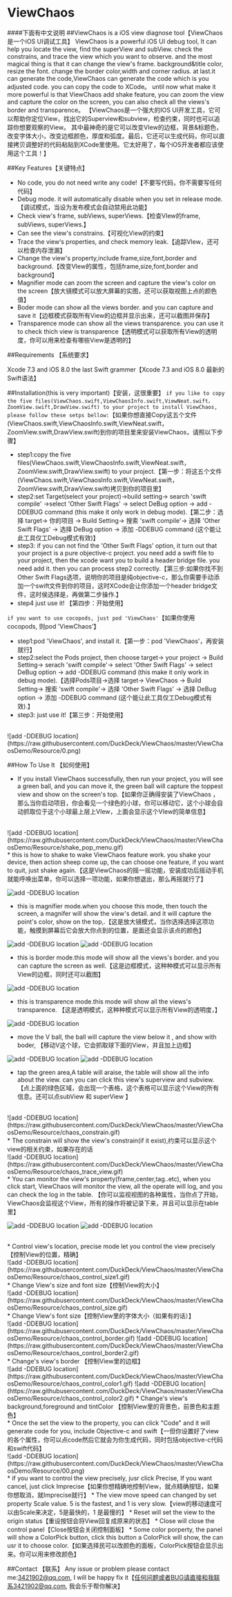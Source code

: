 ViewChaos
===
####下面有中文说明
##ViewChaos is a iOS view diagnose tool【ViewChaos是一个iOS UI调试工具】
ViewChaos is a powerful iOS UI debug tool, It can help you locate the view, find the superView and subView. check the constrains, and trace the view which you want to observe. and the most magical thing is that it can change the view's frame. background&title color, resize the font. change the border color,width and corner radius. at last.it can generate the code,ViewChaos can generate the code which is you adjusted code. you can copy the code to XCode。  until now what make it more powerful is that ViewChaos add shake feature, you can zoom the view and capture the color on the screen, you can also check all the views's border and transparence。 
【ViewChaos是一个强大的IOS UI开发工具，它可以帮助你定位View，找出它的Superview和subview，检查约束，同时也可以追踪你想要观察的View。 其中最神奇的是它可以改变VIew的边框，背景&标题色，改变字体大小，改变边框颜色，厚度和弧度。最后，它还可以生成代码，你可以直接拷贝调整好的代码粘贴到XCode里使用。它太好用了，每个iOS开发者都应该使用这个工具！】



##Key Features【关键特点】
* No code, you do not need write any code!【不要写代码，你不需要写任何代码】
* Debug mode. it will automatically disable when you set in release mode.【调试模式，当设为发布模式会自动禁用此功能】
* Check view's frame, subViews, superViews.【检查VIew的frame, subViews, superViews.】
* Can see the view's constrains.【可视化View的约束】
* Trace the view‘s properties, and check memory leak.【追踪VIew，还可以检查内存泄漏】
* Change the view's property,include frame,size,font,border and background.【改变VIew的属性，包括frame,size,font,border and background】
* Magnifier mode can zoom the screen and capture the view's color on the screen【放大镜模式可以放大屏幕的实图，还可以获取视图上点的颜色值】
* Boder mode can show all the views border. and you can capture and save it【边框模式获取所有View的边框并显示出来，还可以截图并保存】
* Transparence mode can show all the views transparence. you can use it to check thich view is transparence【透明模式可以获取所有View的透明度，你可以用来检查有哪些View是透明的】


##Requirements 【系统要求】

Xcode 7.3 and iOS 8.0 the last Swift grammer【Xcode 7.3 and iOS 8.0 最新的Swift语法】

##Installation(this is very important)【安装，这很重要】
`if you like to copy the five files(ViewChaos.swift,ViewChaosInfo.swift,ViewNeat.swift，ZoomView.swift,DrawView.swift) to your project to install ViewChaos, please follow these setps bellow:`【如果你想直接Copy这五个文件(ViewChaos.swift,ViewChaosInfo.swift,ViewNeat.swift，ZoomView.swift,DrawView.swift)到你的项目里来安装ViewChaos，请照以下步骤】
* step1:copy the five files(ViewChaos.swift,ViewChaosInfo.swift,ViewNeat.swift，ZoomView.swift,DrawView.swift) to your project.【第一步：将这五个文件(ViewChaos.swift,ViewChaosInfo.swift,ViewNeat.swift，ZoomView.swift,DrawView.swift)拷贝到你的项目里】
* step2:set Target(select your project)->build setting-> search 'swift compile' ->select 'Other Swift Flags' -> select DeBug option -> add -DDEBUG command (this make it only work in debug mode).【第二步：选择 target-> 你的项目 -> Build Setting-> 搜索 'swift compile'-> 选择 'Other Swift Flags' -> 选择 DeBug option -> 添加 -DDEBUG command (这个能让此工具仅工Debug模式有效)】
* step3: if you can not find the 'Other Swift Flags' option, it turn out that your project is a pure objective-c project. you need add a swift file to your project, then the xcode want you to build a header bridge file. you need add it. then you can process step2 correctly.【第三步:如果你找不到Other Swift Flags选项，说明你的项目是纯objective-c，那么你需要手动添加一个swift文件到你的项目，这时XCode会让你添加一个header bridge文件，这时侯选择是，再做第二步操作.】
* step4 just use it! 【第四步：开始使用】

`if you want to use cocopods, just pod 'ViewChaos'`【如果你使用cocopods, 则pod 'ViewChaos'】
* step1:pod 'ViewChaos', and install it.【第一步：pod 'ViewChaos'，再安装就行】
* step2:select the Pods project, then choose target-> your project -> Build Setting-> serach 'swift compile'-> select 'Other Swift Flags' -> select DeBug option -> add -DDEBUG command (this make it only work in debug mode).【选择Pods项目->选择 target-> ViewChaos -> Build Setting-> 搜索 'swift compile'-> 选择 'Other Swift Flags' -> 选择 DeBug option -> 添加 -DDEBUG command (这个能让此工具仅工Debug模式有效).】
* step3: just use it!【第三步：开始使用】
<br>
![add -DDEBUG location](https://raw.githubusercontent.com/DuckDeck/ViewChaos/master/ViewChaosDemo/Resource/0.png)  

##How To Use It 【如何使用】
* If you install ViewChaos successfully, then run your project, you will see a green ball, and you can move it, the green ball will capture the toppest view and show on the screen's top.【如果你正确得安装了ViewChaos ，那么当你启动项目，你会看见一个绿色的小球，你可以移动它，这个小球会自动抓取位于这个小球最上层上VIew，上面会显示这个VIew的简单信息】
<br>
![add -DDEBUG location](https://raw.githubusercontent.com/DuckDeck/ViewChaos/master/ViewChaosDemo/Resource/shake_pop_menu.gif)
<br>
* this is how to shake to wake ViewChaos feature work. you shake your device, then action sheep come up, the can choose one feature, if you want to quit, just shake again.【这是ViewChaos的摇一摇功能，安装成功后摇动手机就能呼唤出菜单，你可以选择一项功能，如果你想退出，那么再摇就行了】


![add -DDEBUG location](https://raw.githubusercontent.com/DuckDeck/ViewChaos/master/ViewChaosDemo/Resource/chaos_zoom.gif)
<br>
* this is magnifier mode.when you choose this mode, then touch the screen, a magnifer will show the view's detail. and it will capture the point's color, show on the top,.【这是放大镜模式，当你选择选择这项功能，触摸到屏幕后它会放大你点到的位置，是面还会显示该点的颜色】

![add -DDEBUG location](https://raw.githubusercontent.com/DuckDeck/ViewChaos/master/ViewChaosDemo/Resource/chaos_border_1.gif)
![add -DDEBUG location](https://raw.githubusercontent.com/DuckDeck/ViewChaos/master/ViewChaosDemo/Resource/chaos_border_2.gif)
* this is border mode.this mode will show all the views's border. and you can capture the screen as well.【这是边框模式，这种种模式可以显示所有View的边框，同时还可以截图】

![add -DDEBUG location](https://raw.githubusercontent.com/DuckDeck/ViewChaos/master/ViewChaosDemo/Resource/chaos_alpha.gif)
* this is transparence mode.this mode will show all the views's transparence. 【这是透明模式，这种种模式可以显示所有View的透明度，】




![add -DDEBUG location](https://raw.githubusercontent.com/DuckDeck/ViewChaos/master/ViewChaosDemo/Resource/chaos_ball_move.gif)
* move the V ball, the ball will capture the view below it , and show with boder, 【移动V这个球，它会抓取球下面的View，并且加上边框】

![add -DDEBUG location](https://raw.githubusercontent.com/DuckDeck/ViewChaos/master/ViewChaosDemo/Resource/chaos_view_level1.gif)
![add -DDEBUG location](https://raw.githubusercontent.com/DuckDeck/ViewChaos/master/ViewChaosDemo/Resource/chaos_view_level2.gif)
* tap the green area,A table will araise, the table will show all the info about the view. can you can click this view's superview and subview.【点上面的绿色区域，会出现一个表格，这个表格可以显示这个View的所有信息。还可以点subView 和 superView 】


<br>
![add -DDEBUG location](https://raw.githubusercontent.com/DuckDeck/ViewChaos/master/ViewChaosDemo/Resource/chaos_constrain.gif)
<br>
* The constrain will show the view's constrain(if it exist),约束可以显示这个view的相关约束，如果存在的话
<br>
![add -DDEBUG location](https://raw.githubusercontent.com/DuckDeck/ViewChaos/master/ViewChaosDemo/Resource/chaos_trace_view.gif)
<br>
* You can monitor the view's property(frame,center,tag..etc), when you click start, ViewChaos will monitor the view, all the operate will log, and you can check the log in the table. 【你可以监视视图的各种属性，当你点了开始，ViewChaos会监视这个View，所有的操作将被记录下来，并且可以显示在table里】
<br>

![add -DDEBUG location](https://raw.githubusercontent.com/DuckDeck/ViewChaos/master/ViewChaosDemo/Resource/chaos_control_move.gif)
![add -DDEBUG location](https://raw.githubusercontent.com/DuckDeck/ViewChaos/master/ViewChaosDemo/Resource/chaos_control_move2.gif)

<br>
* Control view's location, precise mode let you control the view precisely【控制View的位置，精确】
<br>
![add -DDEBUG location](https://raw.githubusercontent.com/DuckDeck/ViewChaos/master/ViewChaosDemo/Resource/chaos_control_size1.gif)
<br>
* Change View's size and font size【控制View的大小】
<br>
![add -DDEBUG location](https://raw.githubusercontent.com/DuckDeck/ViewChaos/master/ViewChaosDemo/Resource/chaos_control_size.gif)
<br>
* Change View's font size【控制View里的字体大小（如果有的话）】
<br>
![add -DDEBUG location](https://raw.githubusercontent.com/DuckDeck/ViewChaos/master/ViewChaosDemo/Resource/chaos_control_border.gif)
![add -DDEBUG location](https://raw.githubusercontent.com/DuckDeck/ViewChaos/master/ViewChaosDemo/Resource/chaos_control_border2.gif)
<br>
* Change's view's border 【控制View里的边框】
<br>
![add -DDEBUG location](https://raw.githubusercontent.com/DuckDeck/ViewChaos/master/ViewChaosDemo/Resource/chaos_control_color1.gif)
![add -DDEBUG location](https://raw.githubusercontent.com/DuckDeck/ViewChaos/master/ViewChaosDemo/Resource/chaos_control_color2.gif)
* Change's view's background,foreground and tintColor 【控制View里的背景色，前景色和主题色】
<br>
* Once the set the view to the property, you can click "Code" and it will generate code for you, include Objective-c and swift【一但你设置好了view的各个属性，你可以点code然后它就会为你生成代码，同时包括objective-c代码和swift代码】
<br>
![add -DDEBUG location](https://raw.githubusercontent.com/DuckDeck/ViewChaos/master/ViewChaosDemo/Resource/00.png)
<br>
* if you want to control the view precisely, jusr click Precise, If you want cancel, just click Imprecise【如果你想精确地控制View，就点精确按钮，如果你想取消，就Imprecise就行】
* The view move speed can changed by set property Scale value. 5 is the fastest, and 1 is very slow.【view的移动速度可以由Scale来决定，5是最快的，1 是最慢的】
* Reset will set the view to the origin status【重设按钮会将View回复成原来的状态】
* Close will close the control panel【Close按钮会关闭控制面板】
* Some color porperty, the panel will show a ColorPick button, click this button a ColorPick will show, the can usr it to choose color.【如果选择民可以改颜色的面板，ColorPick按钮会显示出来。你可以用来修改颜色】


##Contact 【联系】
Any issue or problem please contact me:3421902@qq.com, I will be happy fix it【任何问题或者BUG请直接和我联系3421902@qq.com, 我会乐于帮你解决】
